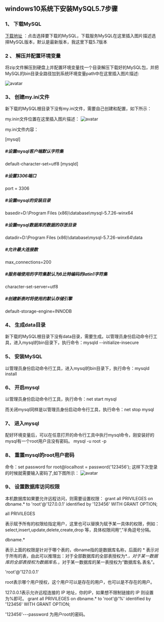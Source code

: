 ## windows10系统下安装MySQL5.7步骤

### 1、 下载MySQL

[下载地址](https://dev.mysql.com/downloads/mysql/5.7.html#downloads) ：点击选择要下载的MySQL，下载服务MySQL在这里插入图片描述选择MySQL版本，默认是最新版本，我这里下载5.7版本

### 2 、 解压并配置环境变量

将zip文件解压到硬盘上并配置环境变量找一个目录解压下载好的MySQL包，并把MySQL的bin目录全路径加到系统环境变量path中在这里插入图片描述:

![avatar](https://img-blog.csdnimg.cn/20190510170023182.png)

### 3、 创建my.ini文件
新下载的MySQL根目录下没有my.ini文件，需要自己创建和配置，如下所示：

my.inin文件位置在这里插入图片描述：
![avatar](https://img-blog.csdnimg.cn/20190510170231308.png?x-oss-process=image/watermark,type_ZmFuZ3poZW5naGVpdGk,shadow_10,text_aHR0cHM6Ly9ibG9nLmNzZG4ubmV0L3UwMTA5ODI1MDc=,size_16,color_FFFFFF,t_70)

my.ini文件内容：

[mysql]
##### #设置mysql客户端默认字符集
default-character-set=utf8 [mysqld]
##### #设置3306端口
port = 3306 
##### #设置mysql的安装目录
basedir=D:\Program Files (x86)\database\mysql-5.7.26-winx64
##### #设置mysql数据库的数据的存放目录
datadir=D:\Program Files (x86)\database\mysql-5.7.26-winx64\data
##### #允许最大连接数
max_connections=200
##### #服务端使用的字符集默认为8比特编码的latin1字符集
character-set-server=utf8
##### #创建新表时将使用的默认存储引擎
default-storage-engine=INNODB



### 4、 生成data目录

新下载的MySQL根目录下没有data目录，需要生成。以管理员身份启动命令行工具，进入mysql的bin目录下，执行命令：mysqld --initialize-insecure

### 5、 安装MySQL
以管理员身份启动命令行工具，进入mysql的bin目录下，执行命令：mysqld install

### 6、 开启mysql
以管理员身份启动命令行工具，执行命令：net start mysql

而关闭mysql同样是以管理员身份启动命令行工具，执行命令：net stop mysql

### 7、 进入mysql
配好环境变量后，可以在任意打开的命令行工具中执行mysql命令，刚安装好的mysql有一个root用户且没有密码。 mysql -u root -p

### 8、 重置mysql的root用户密码
命令：set password for root@localhost = password('123456');
这样下次登录的时候就需要输入密码了,如下图所示：
![avatar](https://img-blog.csdnimg.cn/20190510164625477.png?x-oss-process=image/watermark,type_ZmFuZ3poZW5naGVpdGk,shadow_10,text_aHR0cHM6Ly9ibG9nLmNzZG4ubmV0L3UwMTA5ODI1MDc=,size_16,color_FFFFFF,t_70)

### 9、 设置数据库访问权限

本机数据库如果要允许远程访问，则需要设置权限：
grant all PRIVILEGES on dbname.* to 'root'@'127.0.0.1' identified by '123456' WITH GRANT OPTION;

all PRIVILEGES

表示赋予所有的权限给指定用户，这里也可以替换为赋予某一具体的权限，例如：select,insert,update,delete,create,drop 等，具体权限间用“,”半角逗号分隔。

dbname.*

表示上面的权限是针对于哪个表的，dbname指的是数据库名称，后面的 * 表示对于所有的表，由此可以推理出：对于全部数据库的全部表授权为*.*，对于某一数据库的全部表授权为数据库名.*，对于某一数据库的某一表授权为“数据库名.表名”。

'root'@'127.0.0.1' 

root表示哪个用户授权，这个用户可以是存在的用户，也可以是不存在的用户。

127.0.0.1表示允许远程连接的 IP 地址，你的IP，如果想不限制链接的 IP 则设置为%即可。
grant all PRIVILEGES on dbname.* to 'root'@'%' identified by '123456' WITH GRANT OPTION;

'123456'---password 为用户root的密码。

